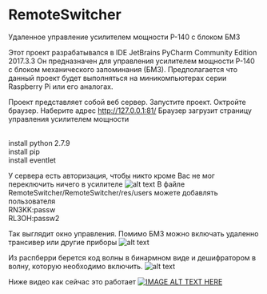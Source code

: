 # RemoteSwitcher
Удаленное управление усилителем мощности Р-140 с блоком БМЗ

Этот проект разрабатывался в IDE JetBrains PyCharm Community Edition 2017.3.3
Он предназначен для управления усилителем мощности Р-140 с блоком механического запоминания (БМЗ). Предполагается что данный проект будет выполняться на миникомпьютерах серии Raspberry Pi или его аналогах.

Проект представляет собой веб сервер. Запустите проект. Октройте браузер. Наберите адрес http://127.0.0.1:81/ 
Браузер загрузит страницу управления усилителем мощности

<br>install python 2.7.9
<br>install pip
<br>install eventlet

У сервера есть авторизация, чтобы никто кроме Вас не мог переключить ничего в усилителе
![alt text](https://github.com/rn3kk/RemoteSwitcher/blob/master/img/autorise.PNG?raw=true)
В файле RemoteSwitcher/RemoteSwitcher/res/users можете добавлять пользователя
<br>RN3KK:passw
<br>RL3OH:passw2

Так выглядит окно управления. Помимо БМЗ можно включать удаленно трансивер или другие приборы
![alt text](https://github.com/rn3kk/RemoteSwitcher/blob/master/img/remswitcher.PNG?raw=true)

Из распберри берется код волны в бинармном виде и дешифратором в волну, которую необходимо включить.
![alt text](https://github.com/rn3kk/RemoteSwitcher/blob/master/img/deshifrator.png)

Ниже видео как сейчас это работает
[![IMAGE ALT TEXT HERE](https://github.com/rn3kk/RemoteSwitcher/blob/master/img/youtube.PNG)](https://youtu.be/fNXGPa8lA0I)


